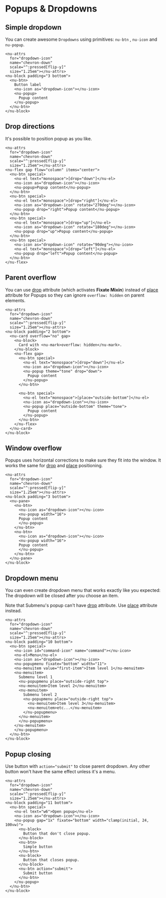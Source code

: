 # Popups & Dropdowns

## Simple dropdown

You can create awesome `Dropdowns` using primitives: `nu-btn` , `nu-icon` and `nu-popup`.

```nu-preview
<nu-attrs
  for="dropdown-icon"
  name="chevron-down"
  scale="^:pressed[flip-y]"
  size="1.25em"></nu-attrs>
<nu-block padding="3 bottom">
  <nu-btn>
    Button label
    <nu-icon as="dropdown-icon"></nu-icon>
    <nu-popup>
      Popup content
    </nu-popup>
  </nu-btn>
</nu-block>
```

## Drop directions

It's possible to position popup as you like.

```nu-preview
<nu-attrs
  for="dropdown-icon"
  name="chevron-down"
  scale="^:pressed[flip-y]"
  size="1.25em"></nu-attrs>
<nu-flex gap flow="column" items="center">
  <nu-btn special>
    <nu-el text="monospace">[drop="down"]</nu-el>
    <nu-icon as="dropdown-icon"></nu-icon>
    <nu-popup>Popup content</nu-popup>
  </nu-btn>
  <nu-btn special>
    <nu-el text="monospace">[drop="right"]</nu-el>
    <nu-icon as="dropdown-icon" rotate="270deg"></nu-icon>
    <nu-popup drop="right">Popup content</nu-popup>
  </nu-btn>
  <nu-btn special>
    <nu-el text="monospace">[drop="up"]</nu-el>
    <nu-icon as="dropdown-icon" rotate="180deg"></nu-icon>
    <nu-popup drop="up">Popup content</nu-popup>
  </nu-btn>
  <nu-btn special>
    <nu-icon as="dropdown-icon" rotate="90deg"></nu-icon>
    <nu-el text="monospace">[drop="left"]</nu-el>
    <nu-popup drop="left">Popup content</nu-popup>
  </nu-btn>
</nu-flex>
```

## Parent overflow

You can use [drop](/reference/attributes/drop.md) attribute (which activates **Fixate Mixin**) instead of [place](/reference/attributes/place) attribute for Popups so they can ignore `overflow: hidden` on parent elements.

```nu-preview
<nu-attrs
  for="dropdown-icon"
  name="chevron-down"
  scale="^:pressed[flip-y]"
  size="1.25em"></nu-attrs>
<nu-block padding="2 bottom">
  <nu-card overflow="no" gap>
    <nu-block>
      Card with <nu-mark>overflow: hidden</nu-mark>.
    </nu-block>
    <nu-flex gap>
      <nu-btn special>
        <nu-el text="monospace">[drop="down"]</nu-el>
        <nu-icon as="dropdown-icon"></nu-icon>
        <nu-popup theme="tone" drop="down">
          Popup content
        </nu-popup>
      </nu-btn>

      <nu-btn special>
        <nu-el text="monospace">[place="outside-bottom"]</nu-el>
        <nu-icon as="dropdown-icon"></nu-icon>
        <nu-popup place="outside-bottom" theme="tone">
          Popup content
        </nu-popup>
      </nu-btn>
    </nu-flex>
  </nu-card>
</nu-block>
```

## Window overflow

Popups uses horizontal corrections to make sure they fit into the window. It works the same for [drop](/reference/mixin/fixate) and [place](/reference/attributes/place.md) positioning.

```nu-preview
<nu-attrs
  for="dropdown-icon"
  name="chevron-down"
  scale="^:pressed[flip-y]"
  size="1.25em"></nu-attrs>
<nu-block padding="3 bottom">
  <nu-pane>
    <nu-btn>
      <nu-icon as="dropdown-icon"></nu-icon>
      <nu-popup width="16">
      Popup content
      </nu-popup>
    </nu-btn>
    <nu-btn>
      <nu-icon as="dropdown-icon"></nu-icon>
      <nu-popup width="16">
      Popup content
      </nu-popup>
    </nu-btn>
  </nu-pane>
</nu-block>
```

## Dropdown menu

You can even create dropdown menu that works exactly like you expected: The dropdown will be closed after you choose an item.

Note that Submenu's popup can't have [drop](/reference/mixin/fixate) attribute. Use [place](/reference/attributes/place.md) attribute instead.

```nu-preview
<nu-attrs
  for="dropdown-icon"
  name="chevron-down"
  scale="^:pressed[flip-y]"
  size="1.25em"></nu-attrs>
<nu-block padding="10 bottom">
  <nu-btn special>
    <nu-icon id="command-icon" name="command"></nu-icon>
    <nu-el>Menu</nu-el>
    <nu-icon as="dropdown-icon"></nu-icon>
    <nu-popupmenu fixate="bottom" width="11">
    <nu-menuitem value="first-item">Item level 1</nu-menuitem>
    <nu-menuitem>
      Submenu level 1
      <nu-popupmenu place="outside-right top">
      <nu-menuitem>Item level 2</nu-menuitem>
      <nu-menuitem>
        Submenu level 2
        <nu-popupmenu place="outside-right top">
          <nu-menuitem>Item level 3</nu-menuitem>
          <nu-menuitem>etc...</nu-menuitem>
        </nu-popupmenu>
      </nu-menuitem>
      </nu-popupmenu>
    </nu-menuitem>
    </nu-popupmenu>
  </nu-btn>
</nu-block>
```

## Popup closing

Use button with `action="submit"` to close parent dropdown. Any other button won't have the same effect unless it's a menu.

```nu-preview
<nu-attrs
  for="dropdown-icon"
  name="chevron-down"
  scale="^:pressed[flip-y]"
  size="1.25em"></nu-attrs>
<nu-block padding="11 bottom">
  <nu-btn special>
    <nu-el text="w6">Open popup</nu-el>
    <nu-icon as="dropdown-icon"></nu-icon>
    <nu-popup gap="1x" fixate="bottom" width="clamp(initial, 24, 100vw)">
      <nu-block>
        Button that don't close popup.
      </nu-block>
      <nu-btn>
        Simple button
      </nu-btn>
      <nu-block>
        Button that closes popup.
      </nu-block>
      <nu-btn action="submit">
        Submit button
      </nu-btn>
    </nu-popup>
  </nu-btn>
</nu-block>
```
